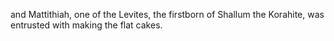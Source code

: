 and Mattithiah, one of the Levites, the firstborn of Shallum the Korahite, was entrusted with making the flat cakes.
